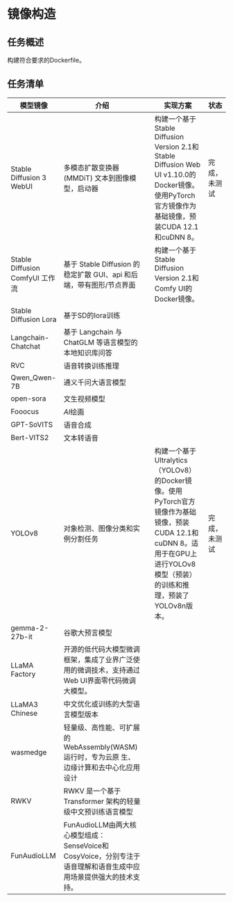 # 镜像构造

## 任务概述

构建符合要求的Dockerfile。

## 任务清单

| 模型镜像                        | 介绍                                                         |      | 实现方案 | 状态 |
| ------------------------------- | ------------------------------------------------------------ | ---- | -------- | ---- |
| Stable Diffusion 3 WebUI       | 多模态扩散变换器 (MMDiT) 文本到图像模型，启动器              |      | 构建一个基于Stable Diffusion Version 2.1和Stable Diffusion Web UI v1.10.0的Docker镜像。使用PyTorch官方镜像作为基础镜像，预装CUDA 12.1和cuDNN 8。 | 完成，未测试 |
| Stable Diffusion ComfyUl 工作流 | 基于 Stable Diffusion 的稳定扩散 GUI、api 和后端，带有图形/节点界面 |      | 构建一个基于Stable Diffusion Version 2.1和Comfy UI的Docker镜像。 |      |
| Stable Diffusion Lora           | 基于SD的Iora训练                                             |      |          |      |
| Langchain-Chatchat              | 基于 Langchain 与 ChatGLM 等语言模型的本地知识库问答         |      |          |      |
| RVC                             | 语音转换训练推理                                             |      |          |      |
| Qwen\_Qwen-7B                   | 通义千问大语言模型                                           |      |          |      |
| open-sora                       | 文生视频模型                                                 |      |          |      |
| Fooocus                         | $AI$绘画                                                     |      |          |      |
| GPT-SoVITS                      | 语音合成                                                     |      |          |      |
| Bert-VITS2                      | 文本转语音                                                   |      |          |      |
| YOLOv8         | 对象检测、图像分类和实例分割任务                             |          | 构建一个基于Ultralytics（YOLOv8）的Docker镜像。使用PyTorch官方镜像作为基础镜像，预装CUDA 12.1和cuDNN 8。适用于在GPU上进行YOLOv8模型（预装）的训练和推理，预装了YOLOv8n版本。 |完成，未测试|
| gemma-2-27b-it | 谷歌大预言模型                                               |          |      ||
| LLaMA Factory | 开源的低代码大模型微调框架，集成了业界广泛使用的微调技术，支持通过Web UI界面零代码微调大模型。 |          |      ||
| LLaMA3 Chinese | 中文优化或训练的大型语言模型版本                             |          |      ||
| wasmedge       | 轻量级、高性能、可扩展的 WebAssembly(WASM)运行时，专为云原 生、边缘计算和去中心化应用设计 |          |      ||
| RWKV           | RWKV 是一个基于 Transformer 架构的轻量级中文预训练语言模型   |          |      ||
| FunAudioLLM    | FunAudioLLM由两大核心模型组成：SenseVoice和CosyVoice，分别专注于语音理解和语音生成中应用场景提供强大的技术支持。 |          |      ||